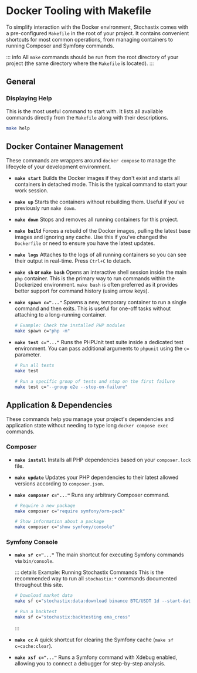 # Docker Tooling with Makefile

To simplify interaction with the Docker environment, Stochastix comes with a pre-configured `Makefile` in the root of your project. It contains convenient shortcuts for most common operations, from managing containers to running Composer and Symfony commands.

::: info
All `make` commands should be run from the root directory of your project (the same directory where the `Makefile` is located).
:::

## General

### Displaying Help

This is the most useful command to start with. It lists all available commands directly from the `Makefile` along with their descriptions.

```bash
make help
```

## Docker Container Management

These commands are wrappers around `docker compose` to manage the lifecycle of your development environment.

* **`make start`**
    Builds the Docker images if they don't exist and starts all containers in detached mode. This is the typical command to start your work session.

* **`make up`**
    Starts the containers without rebuilding them. Useful if you've previously run `make down`.

* **`make down`**
    Stops and removes all running containers for this project.

* **`make build`**
    Forces a rebuild of the Docker images, pulling the latest base images and ignoring any cache. Use this if you've changed the `Dockerfile` or need to ensure you have the latest updates.

* **`make logs`**
    Attaches to the logs of all running containers so you can see their output in real-time. Press `Ctrl+C` to detach.

* **`make sh` or `make bash`**
    Opens an interactive shell session inside the main `php` container. This is the primary way to run commands within the Dockerized environment. `make bash` is often preferred as it provides better support for command history (using arrow keys).

* **`make spawn c="..."`**
    Spawns a new, temporary container to run a single command and then exits. This is useful for one-off tasks without attaching to a long-running container.

    ```bash
    # Example: Check the installed PHP modules
    make spawn c="php -m"
    ```

* **`make test c="..."`**
    Runs the PHPUnit test suite inside a dedicated test environment. You can pass additional arguments to `phpunit` using the `c=` parameter.

    ```bash
    # Run all tests
    make test
    
    # Run a specific group of tests and stop on the first failure
    make test c="--group e2e --stop-on-failure"
    ```

## Application & Dependencies

These commands help you manage your project's dependencies and application state without needing to type long `docker compose exec` commands.

### Composer

* **`make install`**
    Installs all PHP dependencies based on your `composer.lock` file.

* **`make update`**
    Updates your PHP dependencies to their latest allowed versions according to `composer.json`.

* **`make composer c="..."`**
    Runs any arbitrary Composer command.

    ```bash
    # Require a new package
    make composer c="require symfony/orm-pack"
    
    # Show information about a package
    make composer c="show symfony/console"
    ```

### Symfony Console

* **`make sf c="..."`**
    The main shortcut for executing Symfony commands via `bin/console`.

    ::: details Example: Running Stochastix Commands
    This is the recommended way to run all `stochastix:*` commands documented throughout this site.
    ```bash
    # Download market data
    make sf c="stochastix:data:download binance BTC/USDT 1d --start-date=2023-01-01"
    
    # Run a backtest
    make sf c="stochastix:backtesting ema_cross"
    ```
    :::

* **`make cc`**
    A quick shortcut for clearing the Symfony cache (`make sf c=cache:clear`).

* **`make xsf c="..."`**
    Runs a Symfony command with Xdebug enabled, allowing you to connect a debugger for step-by-step analysis.
